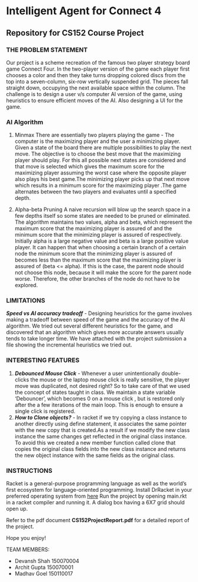 # Intelligent Agent for Connect 4 #

## Repository for CS152 Course Project ##

### THE PROBLEM STATEMENT ###

Our project is a scheme recreation of the famous two player strategy board game Connect Four. In the
two-player version of the game each player first chooses a color and then they take turns dropping
colored discs from the top into a seven-column, six-row vertically suspended grid. The pieces fall straight
down, occupying the next available space within the column. The challenge is to design a user v/s
computer AI version of the game, using heuristics to ensure efficient moves of the AI. Also designing a UI
for the game.

### AI Algorithm ###
1. Minmax
There are essentially two players playing the game - The computer is the
maximizing player and the user a minimizing player. Given a state of the board
there are multiple possibilities to play the next move. The objective is to choose the
best move that the maximizing player should play. For this all possible next states
are considered and that move is selected which gives the maximum score for the
maximizing player assuming the worst case where the opposite player also plays
his best game.The minimizing player picks up that next move which results in a
minimum score for the maximizing player .The game alternates between the two
players and evaluates until a specified depth.

2. Alpha-beta Pruning
A naive recursion will blow up the search space in a few depths itself so some
states are needed to be pruned or eliminated. The algorithm maintains two
values, alpha and beta, which represent the maximum score that the maximizing
player is assured of and the minimum score that the minimizing player is assured
of respectively. Initially alpha is a large negative value and beta is a large positive
value player. It can happen that when choosing a certain branch of a certain node
the minimum score that the minimizing player is assured of becomes less than
the maximum score that the maximizing player is assured of (beta <= alpha). If this is the case, the parent node should not choose this node, because it will make the score for the
parent node worse. Therefore, the other branches of the node do not have to be explored.


### LIMITATIONS ###
***Speed vs AI accuracy tradeoff*** - Designing heuristics for the game involves making a tradeoff
between speed of the game and the accuracy of the AI algorithm. We tried out several different
heuristics for the game, and discovered that an algorithm which gives more accurate answers
usually tends to take longer time. We have attached with the project submission a file showing
the incremental heuristics we tried out.

### INTERESTING FEATURES ###
1. ***Debounced Mouse Click*** -  Whenever a user unintentionally double-clicks the mouse or the laptop
mouse click is really sensitive, the player move was duplicated, not desired right? So to take care
of that we used the concept of states taught in class. We maintain a state variable ‘Debouncer’,
which becomes 0 on a mouse click , but is restored only after the a few iterations of the main
loop. This is enough to ensure a single click is registered.
2. ***How to Clone objects?*** -  In racket if we try copying a class instance to another directly using
define statement, it associates the same pointer with the new copy that is created.As a result if
we modify the new class instance the same changes get reflected in the original class instance.
To avoid this we created a new member function called clone that copies the original class fields
into the new class instance and returns the new object instance with the same fields as the
original class.

### INSTRUCTIONS ###

Racket is a general-purpose programming language as well as the world’s first ecosystem for language-oriented programming.
Install DrRacket in your preferred operating system from [here](https://download.racket-lang.org/)
Run the project by opening main.rkt in a racket compiler and running it. A dialog box having a 6X7 grid should open up.


Refer to the pdf document **CS152ProjectReport.pdf** for a detailed report of the project.

Hope you enjoy!


TEAM MEMBERS:
* Devansh Shah 150070004
* Archit Gupta 150070001
* Madhav Goel 150110017
